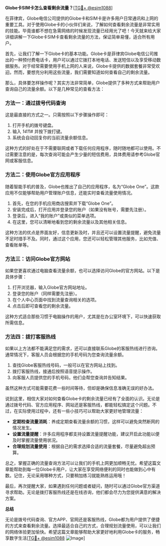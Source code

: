 **Globe卡SIM卡怎么查看剩余流量？**[[TG💪+ @esim1088](https://t.me/s/esim1088)]

在菲律宾，Globe电信公司提供的Globe卡和SIM卡是许多用户日常通讯和上网的重要工具。对于使用Globe卡的小伙伴们来说，了解如何查看剩余流量是非常实用的技能。毕竟谁都不想在急需网络的时候发现流量已经用光了吧！今天就来给大家详细讲解一下Globe卡SIM卡查看剩余流量的方法，保证简单易懂，适合所有用户。

首先，让我们了解一下Globe卡的基本功能。Globe卡是菲律宾Globe电信公司推出的一种预付费电话卡，用户可以通过它拨打本地电话、发送短信以及享受移动数据服务。对于经常需要使用手机上网的人来说，Globe卡提供的数据套餐非常受欢迎。然而，要想充分利用这些流量，我们需要知道如何查看自己的剩余流量。

那么，具体要怎样操作呢？其实方法非常简单，Globe提供了多种方式来帮助用户查询自己的流量余额。以下是几种常见的查看方法：

### 方法一：通过拨号代码查询

这是最直接的方式之一。只需按照以下步骤操作即可：

1. 打开手机的拨号键盘。
2. 输入 *141*1# 并按下拨打键。
3. 系统会自动回复你的当前流量余额信息。

这种方式的好处在于不需要联网或者下载任何应用程序，随时随地都可以使用。不过需要注意的是，每次查询可能会产生少量的短信费用，具体费用请参考Globe官网或客服信息。

### 方法二：使用Globe官方应用程序

随着智能手机的普及，Globe也推出了自己的应用程序，名为“Globe One”。这款应用不仅能够帮助用户管理账户信息，还能实时查看流量使用情况。

1. 首先，在您的手机应用商店搜索并下载“Globe One”。
2. 安装完成后，打开应用并登录您的账户（如果没有账号，需要先注册）。
3. 登录后，进入“我的账户”或类似的菜单选项。
4. 在这里，您可以清晰地看到您的剩余流量以及其他相关信息。

这种方法的优点是界面友好，信息更新及时，并且还可以设置流量提醒，避免流量不足时措手不及。同时，通过这个应用，您还可以轻松管理其他服务，比如充值、查看账单等。

### 方法三：访问Globe官方网站

如果您更喜欢通过电脑查看流量余额，也可以选择访问Globe的官方网站。以下是具体步骤：

1. 打开浏览器，输入Globe官方网站地址。
2. 登录您的账户（同样需要先注册）。
3. 在个人中心页面中找到流量查询相关的选项。
4. 点击后即可查看您的剩余流量。

这种方式适合那些习惯于电脑操作的用户，尤其是在办公室环境下，可以快速获取所需信息。

### 方法四：拨打客服热线

如果以上方法都不能满足您的需求，还可以直接联系Globe的客服热线进行咨询。通常情况下，客服人员会根据您的手机号码为您查询流量余额。

1. 查找Globe客服热线号码，一般可以在官方网站上找到。
2. 拨打客服热线，接通后按照语音提示操作。
3. 向客服人员提供您的手机号码，他们会帮您查询并告知结果。

虽然这种方式可能需要花费一些时间等待，但却是确保信息准确无误的好办法。

说到这里，相信大家对如何查看Globe卡的剩余流量已经有了全面的认识。无论是通过拨号代码、官方应用程序、网站还是客服热线，都能轻松搞定这个问题。不过，在实际使用过程中，还有一些小技巧可以帮助大家更好地管理流量：

- **定期检查流量消耗**：养成定期查看流量余额的习惯，这样可以避免突然断网的情况发生。
- **设置流量提醒**：许多应用程序都支持设置流量提醒功能，建议开启此功能以便及时掌握流量使用状况。
- **合理规划流量使用**：根据自己的需求选择合适的流量套餐，尽量避免超出预算。

总之，掌握正确的流量查询方法可以让我们的手机上网更加顺畅无忧。希望这篇文章能帮助到每一位Globe卡用户，让大家在享受网络便利的同时也能做到心中有数。记住，无论采用哪种方式，只要稍加练习就能熟练运用哦！

最后，再次提醒大家，如果遇到任何问题或者疑问，随时可以通过Globe官方渠道寻求帮助。无论是拨打客服热线还是在线咨询，他们都会尽力为您提供满意的解决方案。

**总结**

无论是拨号代码查询、官方APP、官网还是客服热线，Globe都为用户提供了便捷的方式来查看剩余流量。选择最适合自己的方式，合理规划流量使用，可以让我们的网络体验更加愉快。希望这篇文章能够帮助大家更好地利用Globe卡的服务，畅享数字生活[[TG💪+ @esim1088](https://t.me/s/esim1088) ![Image](https://i.postimg.cc/4NQfJmqS/Snipaste-2025-05-13-00-14-12.png)]